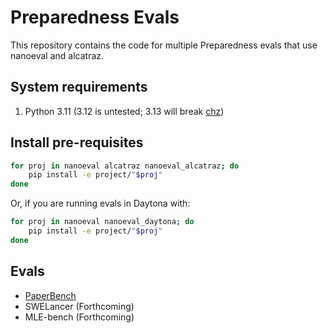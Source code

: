 # Preparedness Evals

This repository contains the code for multiple Preparedness evals that use nanoeval and alcatraz.

## System requirements

1. Python 3.11 (3.12 is untested; 3.13 will break [chz](https://github.com/openai/chz))

## Install pre-requisites

```bash
for proj in nanoeval alcatraz nanoeval_alcatraz; do
    pip install -e project/"$proj"
done
```

Or, if you are running evals in Daytona with:
```bash
for proj in nanoeval nanoeval_daytona; do
    pip install -e project/"$proj"
done
```

## Evals

- [PaperBench](./project/paperbench/README.md)
- SWELancer (Forthcoming)
- MLE-bench (Forthcoming)